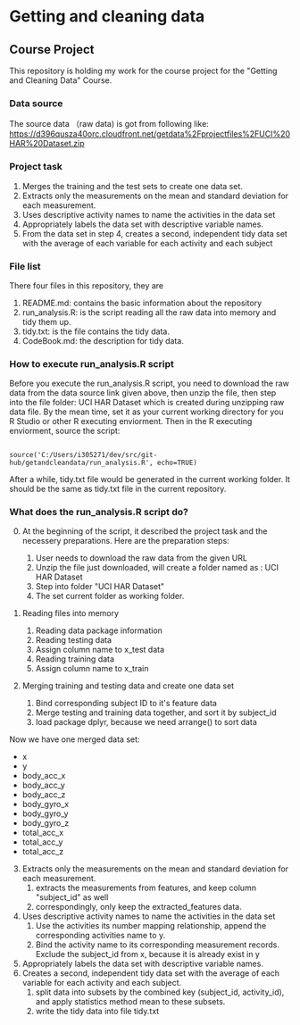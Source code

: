# Getting and cleaning data

## Course Project

This repository is holding my work for the course project for the "Getting and Cleaning Data" Course. 

### Data source

The source data （raw data) is got from following like:
https://d396qusza40orc.cloudfront.net/getdata%2Fprojectfiles%2FUCI%20HAR%20Dataset.zip

### Project task

1. Merges the training and the test sets to create one data set.
2. Extracts only the measurements on the mean and standard deviation for each measurement. 
3. Uses descriptive activity names to name the activities in the data set
4. Appropriately labels the data set with descriptive variable names. 
5. From the data set in step 4, creates a second, independent tidy data set with the average of each variable for each activity and each subject
 
### File list

There four files in this repository, they are
1. README.md: contains the basic information about the repository
2. run_analysis.R:  is the script reading all the raw data into memory and tidy them up. 
3. tidy.txt: is the file contains the tidy data. 
4. CodeBook.md: the description for tidy data. 


### How to execute run_analysis.R script

Before you execute the run_analysis.R script, you need to download the raw data from the data source link given above, then unzip the file, then step into the file folder: UCI HAR Dataset which is created during unzipping raw data file. By the mean time, set it as your current working directory for you R Studio or other R executing enviorment. Then in the R executing enviorment, source the script:

<pre><code>
source('C:/Users/i305271/dev/src/git-hub/getandcleandata/run_analysis.R', echo=TRUE)
</code></pre>

After a while, tidy.txt file would be generated in the current working folder. It should be the same as tidy.txt file in the current repository. 

### What does the run_analysis.R script do?
0. At the beginning of the script, it described the project task and the necessery preparations. Here are the preparation steps:
    1. User needs to download the raw data from the given URL 
    2. Unzip the file just downloaded, will create a folder named as : UCI HAR Dataset
    3. Step into folder "UCI HAR Dataset"
    4. The set current folder as working folder. 
    
1. Reading files into memory

    1. Reading data package information
    2. Reading testing data
    3. Assign column name to x_test data
    4. Reading training data
    5. Assign column name to x_train
      
2. Merging training and testing data and create one data set
    1. Bind corresponding subject ID to it's feature data
    2. Merge testing and training data together, and sort it by subject_id
    3. load package dplyr, because we need arrange() to sort data

Now we have one merged data set:
* x
* y
* body_acc_x
* body_acc_y
* body_acc_z
* body_gyro_x
* body_gyro_y
* body_gyro_z
* total_acc_x
* total_acc_y
* total_acc_z

3. Extracts only the measurements on the mean and standard deviation for each measurement. 
    1. extracts the measurements from features, and keep column "subject_id" as well 
    2. correspondingly, only keep the extracted_features data. 
4. Uses descriptive activity names to name the activities in the data set
    1.  Use the activities its number mapping relationship, append the corresponding activities name to y. 
    2.  Bind the activity name to its corresponding measurement records. Exclude the subject_id from x, because it is already exist in y
5. Appropriately labels the data set with descriptive variable names.
6. Creates a second, independent tidy data set with the average of each variable for each activity and each subject.
    1. split data into subsets by the combined key (subject_id, activity_id), and apply statistics method mean to these subsets. 
    2. write the tidy data into file tidy.txt
 

